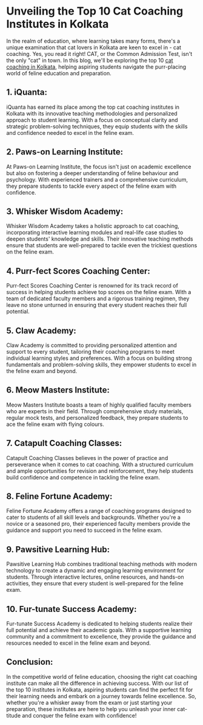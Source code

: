 # Unveiling the Top 10 Cat Coaching Institutes in Kolkata

In the realm of education, where learning takes many forms, there's a unique examination that cat lovers in Kolkata are keen to excel in - cat coaching. Yes, you read it right! CAT, or the Common Admission Test, isn't the only "cat" in town. In this blog, we'll be exploring the top 10 <a href="https://www.iquanta.in/kolkata">cat coaching in Kolkata</a>, helping aspiring students navigate the purr-placing world of feline education and preparation.

## 1. iQuanta:
iQuanta has earned its place among the top cat coaching institutes in Kolkata with its innovative teaching methodologies and personalized approach to student learning. With a focus on conceptual clarity and strategic problem-solving techniques, they equip students with the skills and confidence needed to excel in the feline exam.

## 2. Paws-on Learning Institute:
At Paws-on Learning Institute, the focus isn't just on academic excellence but also on fostering a deeper understanding of feline behaviour and psychology. With experienced trainers and a comprehensive curriculum, they prepare students to tackle every aspect of the feline exam with confidence.

## 3. Whisker Wisdom Academy:
Whisker Wisdom Academy takes a holistic approach to cat coaching, incorporating interactive learning modules and real-life case studies to deepen students' knowledge and skills. Their innovative teaching methods ensure that students are well-prepared to tackle even the trickiest questions on the feline exam.

## 4. Purr-fect Scores Coaching Center:
Purr-fect Scores Coaching Center is renowned for its track record of success in helping students achieve top scores on the feline exam. With a team of dedicated faculty members and a rigorous training regimen, they leave no stone unturned in ensuring that every student reaches their full potential.

## 5. Claw Academy:
Claw Academy is committed to providing personalized attention and support to every student, tailoring their coaching programs to meet individual learning styles and preferences. With a focus on building strong fundamentals and problem-solving skills, they empower students to excel in the feline exam and beyond.

## 6. Meow Masters Institute:
Meow Masters Institute boasts a team of highly qualified faculty members who are experts in their field. Through comprehensive study materials, regular mock tests, and personalized feedback, they prepare students to ace the feline exam with flying colours.

## 7. Catapult Coaching Classes:
Catapult Coaching Classes believes in the power of practice and perseverance when it comes to cat coaching. With a structured curriculum and ample opportunities for revision and reinforcement, they help students build confidence and competence in tackling the feline exam.

## 8. Feline Fortune Academy:
Feline Fortune Academy offers a range of coaching programs designed to cater to students of all skill levels and backgrounds. Whether you're a novice or a seasoned pro, their experienced faculty members provide the guidance and support you need to succeed in the feline exam.

## 9. Pawsitive Learning Hub:
Pawsitive Learning Hub combines traditional teaching methods with modern technology to create a dynamic and engaging learning environment for students. Through interactive lectures, online resources, and hands-on activities, they ensure that every student is well-prepared for the feline exam.

## 10. Fur-tunate Success Academy:
Fur-tunate Success Academy is dedicated to helping students realize their full potential and achieve their academic goals. With a supportive learning community and a commitment to excellence, they provide the guidance and resources needed to excel in the feline exam and beyond.

## Conclusion:
In the competitive world of feline education, choosing the right cat coaching institute can make all the difference in achieving success. With our list of the top 10 institutes in Kolkata, aspiring students can find the perfect fit for their learning needs and embark on a journey towards feline excellence. So, whether you're a whisker away from the exam or just starting your preparation, these institutes are here to help you unleash your inner cat-titude and conquer the feline exam with confidence!
